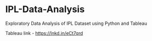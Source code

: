 # IPL-Data-Analysis
Exploratory Data Analysis of IPL Dataset using Python and Tableau


Tableau link - https://lnkd.in/eCt7qrd
